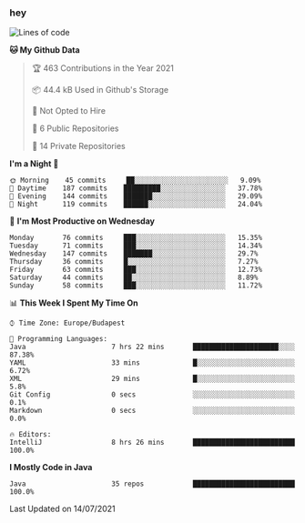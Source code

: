 ### hey

<!--START_SECTION:waka-->
![Lines of code](https://img.shields.io/badge/From%20Hello%20World%20I%27ve%20Written-57143%20lines%20of%20code-blue)

**🐱 My Github Data** 

> 🏆 463 Contributions in the Year 2021
 > 
> 📦 44.4 kB Used in Github's Storage 
 > 
> 🚫 Not Opted to Hire
 > 
> 📜 6 Public Repositories 
 > 
> 🔑 14 Private Repositories  
 > 
**I'm a Night 🦉** 

```text
🌞 Morning    45 commits     ██░░░░░░░░░░░░░░░░░░░░░░░   9.09% 
🌆 Daytime    187 commits    █████████░░░░░░░░░░░░░░░░   37.78% 
🌃 Evening    144 commits    ███████░░░░░░░░░░░░░░░░░░   29.09% 
🌙 Night      119 commits    ██████░░░░░░░░░░░░░░░░░░░   24.04%

```
📅 **I'm Most Productive on Wednesday** 

```text
Monday       76 commits     ███░░░░░░░░░░░░░░░░░░░░░░   15.35% 
Tuesday      71 commits     ███░░░░░░░░░░░░░░░░░░░░░░   14.34% 
Wednesday    147 commits    ███████░░░░░░░░░░░░░░░░░░   29.7% 
Thursday     36 commits     █░░░░░░░░░░░░░░░░░░░░░░░░   7.27% 
Friday       63 commits     ███░░░░░░░░░░░░░░░░░░░░░░   12.73% 
Saturday     44 commits     ██░░░░░░░░░░░░░░░░░░░░░░░   8.89% 
Sunday       58 commits     ███░░░░░░░░░░░░░░░░░░░░░░   11.72%

```


📊 **This Week I Spent My Time On** 

```text
⌚︎ Time Zone: Europe/Budapest

💬 Programming Languages: 
Java                     7 hrs 22 mins       █████████████████████░░░░   87.38% 
YAML                     33 mins             █░░░░░░░░░░░░░░░░░░░░░░░░   6.72% 
XML                      29 mins             █░░░░░░░░░░░░░░░░░░░░░░░░   5.8% 
Git Config               0 secs              ░░░░░░░░░░░░░░░░░░░░░░░░░   0.1% 
Markdown                 0 secs              ░░░░░░░░░░░░░░░░░░░░░░░░░   0.0%

🔥 Editors: 
IntelliJ                 8 hrs 26 mins       █████████████████████████   100.0%

```

**I Mostly Code in Java** 

```text
Java                     35 repos            █████████████████████████   100.0%

```



 Last Updated on 14/07/2021
<!--END_SECTION:waka-->
